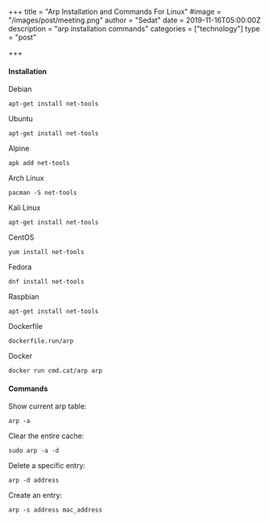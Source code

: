 +++
title = "Arp Installation and Commands For Linux"
#image = "/images/post/meeting.png"
author = "Sedat"
date = 2019-11-16T05:00:00Z
description = "arp installation commands"
categories = ["technology"]
type = "post"

+++
#### Installation

 Debian

`apt-get install net-tools`

 Ubuntu

`apt-get install net-tools`

 Alpine

`apk add net-tools`

 Arch Linux

`pacman -S net-tools`

 Kali Linux

`apt-get install net-tools`

 CentOS

`yum install net-tools`

 Fedora

`dnf install net-tools`

 Raspbian

`apt-get install net-tools`

 Dockerfile

 `dockerfile.run/arp`

 Docker

`docker run cmd.cat/arp arp`

#### Commands

Show current arp table:

`arp -a`

Clear the entire cache:

`sudo arp -a -d`

Delete a specific entry:

`arp -d address`

Create an entry:

`arp -s address mac_address`
